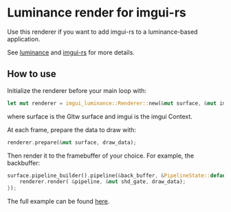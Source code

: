 # Luminance render for imgui-rs

Use this renderer if you want to add imgui-rs to a luminance-based application.

See [luminance](https://github.com/phaazon/luminance-rs) and [imgui-rs](https://github.com/Gekkio/imgui-rs) for more details.

## How to use

Initialize the renderer before your main loop with:
```rust
let mut renderer = imgui_luminance::Renderer::new(&mut surface, &mut imgui);
```
where surface is the Gltw surface and imgui is the imgui Context.

At each frame, prepare the data to draw with:
```rust
renderer.prepare(&mut surface, draw_data);
```

Then render it to the framebuffer of your choice. For example, the backbuffer:
```rust
surface.pipeline_builder().pipeline(&back_buffer, &PipelineState::default(), |pipeline, mut shd_gate| {
    renderer.render( &pipeline, &mut shd_gate, draw_data);
});
```

The full example can be found [here](./examples/demo.rs).